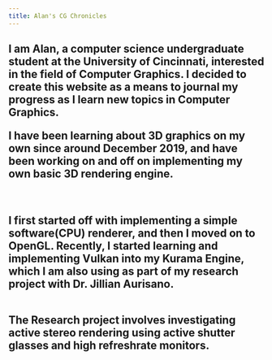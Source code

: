 ```yaml
---
title: Alan's CG Chronicles
---
```


<h2><p>I am Alan, a computer science undergraduate student at the University of Cincinnati, interested in the field of Computer Graphics. I decided to create this website as a means to journal my progress as I learn new topics in Computer Graphics.

<br>

I have been learning about 3D graphics on my own since around December 2019, and have been working on and off on implementing my own basic 3D rendering engine. 

<br>

I first started off with implementing a simple software(CPU) renderer, and then I moved on to OpenGL. Recently, I started learning and implementing Vulkan into my Kurama Engine, which I am also using as part of my research project with Dr. Jillian Aurisano.

<br>
The Research project involves investigating active stereo rendering using active shutter glasses and high refreshrate monitors.
 <p></h2>
